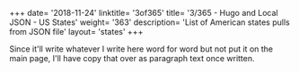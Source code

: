 +++
date= '2018-11-24'
linktitle= '3of365'
title= '3/365 - Hugo and Local JSON - US States'
weight= '363'
description= 'List of American states pulls from JSON file'
layout= 'states'
+++

Since it'll write whatever I write here word for word but not put it on the main page, I'll have copy that over as paragraph text once written.